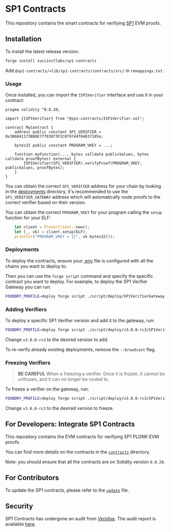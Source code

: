 # SP1 Contracts

This repository contains the smart contracts for verifying [SP1](https://github.com/succinctlabs/sp1) EVM proofs.

## Installation

To install the latest release version:

```bash
forge install succinctlabs/sp1-contracts
```

Add `@sp1-contracts/=lib/sp1-contracts/contracts/src/` in `remappings.txt.`

### Usage

Once installed, you can import the `ISP1Verifier` interface and use it in your contract:

```solidity
pragma solidity ^0.8.20;

import {ISP1Verifier} from "@sp1-contracts/ISP1Verifier.sol";

contract MyContract {
	address public constant SP1_VERIFIER = 0x3B6041173B80E77f038f3F2C0f9744f04837185e;

	bytes32 public constant PROGRAM_VKEY = ...;

	function myFunction(..., bytes calldata publicValues, bytes calldata proofBytes) external {
		ISP1Verifier(SP1_VERIFIER).verifyProof(PROGRAM_VKEY, publicValues, proofBytes);
	}
}
```

You can obtain the correct `SP1_VERIFIER` address for your chain by looking in the [deployments](./contracts/deployments) directory, it's recommended to use the `SP1_VERIFIER_GATEWAY` address which will automatically route proofs to the correct verifier based on their version.

You can obtain the correct `PROGRAM_VKEY` for your program calling the `setup` function for your ELF:

```rs
    let client = ProverClient::new();
    let (_, vk) = client.setup(ELF);
    println!("PROGRAM_VKEY = {}", vk.bytes32());
```

### Deployments

To deploy the contracts, ensure your [.env](./contracts/.env.example) file is configured with all the chains you want to deploy to.

Then you can use the `forge script` command and specify the specific contract you want to deploy. For example, to deploy the SP1 Verifier Gateway you can run:

```bash
FOUNDRY_PROFILE=deploy forge script ./script/deploy/SP1VerifierGateway.s.sol:SP1VerifierGatewayScript --private-key $PRIVATE_KEY --verify --verifier etherscan --multi --broadcast
```

### Adding Verifiers

To deploy a specific SP1 Verifier version and add it to the gateway, run:

```bash
FOUNDRY_PROFILE=deploy forge script ./script/deploy/v3.0.0-rc3/SP1VerifierPlonk.s.sol:SP1VerifierScript --private-key $PRIVATE_KEY --verify --verifier etherscan --multi --broadcast
```

Change `v3.0.0-rc3` to the desired version to add.

To re-verify already existing deployments, remove the `--broadcast` flag.

### Freezing Verifiers

> **BE CAREFUL** When a freezing a verifier. Once it is frozen, it cannot be unfrozen, and it can no longer be routed to.

To freeze a verifier on the gateway, run:

```bash
FOUNDRY_PROFILE=deploy forge script ./script/deploy/v3.0.0-rc3/SP1VerifierPlonk.s.sol:SP1VerifierScript --private-key $PRIVATE_KEY --verify --verifier etherscan --multi --broadcast --sig "freeze()"
```

Change `v3.0.0-rc3` to the desired version to freeze.

## For Developers: Integrate SP1 Contracts

This repository contains the EVM contracts for verifying SP1 PLONK EVM proofs.

You can find more details on the contracts in the [`contracts`](./contracts/README.md) directory.

Note: you should ensure that all the contracts are on Solidity version `0.8.20`.

## For Contributors

To update the SP1 contracts, please refer to the [`update`](./UPDATE_CONTRACTS.md) file.

## Security

SP1 Contracts has undergone an audit from [Veridise](https://www.veridise.com/). The audit report is available [here](./audits).
